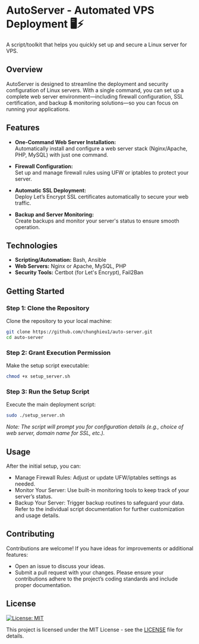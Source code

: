 # AutoServer - Automated VPS Deployment 🖥️⚡

A script/toolkit that helps you quickly set up and secure a Linux server for VPS.

## Overview

AutoServer is designed to streamline the deployment and security configuration of Linux servers. With a single command, you can set up a complete web server environment—including firewall configuration, SSL certification, and backup & monitoring solutions—so you can focus on running your applications.

## Features

- **One-Command Web Server Installation:**  
  Automatically install and configure a web server stack (Nginx/Apache, PHP, MySQL) with just one command.

- **Firewall Configuration:**  
  Set up and manage firewall rules using UFW or iptables to protect your server.

- **Automatic SSL Deployment:**  
  Deploy Let’s Encrypt SSL certificates automatically to secure your web traffic.

- **Backup and Server Monitoring:**  
  Create backups and monitor your server's status to ensure smooth operation.

## Technologies

- **Scripting/Automation:** Bash, Ansible  
- **Web Servers:** Nginx or Apache, MySQL, PHP  
- **Security Tools:** Certbot (for Let's Encrypt), Fail2Ban

## Getting Started

### Step 1: Clone the Repository

Clone the repository to your local machine:
```bash
git clone https://github.com/chunghieu1/auto-server.git
cd auto-server
```

### Step 2: Grant Execution Permission

Make the setup script executable:

```bash
chmod +x setup_server.sh
```

### Step 3: Run the Setup Script
Execute the main deployment script:

```bash
sudo ./setup_server.sh
```

_Note: The script will prompt you for configuration details (e.g., choice of web server, domain name for SSL, etc.)._

## Usage
After the initial setup, you can:

- Manage Firewall Rules: Adjust or update UFW/iptables settings as needed.
- Monitor Your Server: Use built-in monitoring tools to keep track of your server’s status.
- Backup Your Server: Trigger backup routines to safeguard your data.
Refer to the individual script documentation for further customization and usage details.

## Contributing
Contributions are welcome! If you have ideas for improvements or additional features:

- Open an issue to discuss your ideas.
- Submit a pull request with your changes.
Please ensure your contributions adhere to the project’s coding standards and include proper documentation.

## License

[![License: MIT](https://img.shields.io/badge/License-MIT-yellow.svg)](LICENSE)

This project is licensed under the MIT License - see the [LICENSE](LICENSE) file for details.
